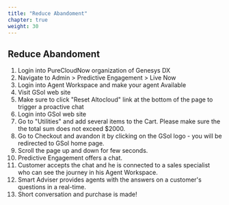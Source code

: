 ```yaml
---
title: "Reduce Abandoment"
chapter: true
weight: 30
---
```


## Reduce Abandoment

1. Login into PureCloudNow organization of Genesys DX
2. Navigate to Admin > Predictive Engagement > Live Now 
3. Login into Agent Workspace and make your agent Available 
4. Visit GSol web site 
5. Make sure to click "Reset Altocloud" link at the bottom of the page to trigger a proactive chat
6. Login into GSol web site
7. Go to "Utilities" and add several items to the Cart. Please make sure the the total sum does not exceed $2000.
8. Go to Checkout and avandon it by clicking on the GSol logo - you will be redirected to GSol home page.
9. Scroll the page up and down for few seconds.
10. Predictive Engagement offers a chat.
11. Customer accepts the chat and he is connected to a sales specialist who can see the journey in his Agent Workspace.
12. Smart Adviser provides agents with the answers on a customer's questions in a real-time.
13. Short conversation and purchase is made!
